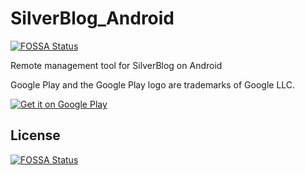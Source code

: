 # SilverBlog_Android
[![FOSSA Status](https://app.fossa.io/api/projects/git%2Bgithub.com%2FSilverBlogTeam%2Fsilverblog_android.svg?type=shield)](https://app.fossa.io/projects/git%2Bgithub.com%2FSilverBlogTeam%2Fsilverblog_android?ref=badge_shield)

Remote management tool for SilverBlog on Android

Google Play and the Google Play logo are trademarks of Google LLC.

<a href='https://play.google.com/store/apps/details?id=org.SilverBlog.client&utm_source=github&pcampaignid=MKT-Other-global-all-co-prtnr-py-PartBadge-Mar2515-1'><img alt='Get it on Google Play' src='https://play.google.com/intl/en_us/badges/images/generic/en_badge_web_generic.png'/></a>


## License
[![FOSSA Status](https://app.fossa.io/api/projects/git%2Bgithub.com%2FSilverBlogTeam%2Fsilverblog_android.svg?type=large)](https://app.fossa.io/projects/git%2Bgithub.com%2FSilverBlogTeam%2Fsilverblog_android?ref=badge_large)